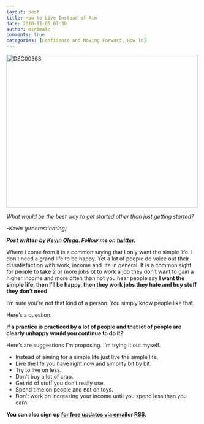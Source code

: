 ```yaml
---
layout: post
title: How to Live Instead of Aim
date: 2010-11-05 07:30
author: minimalc
comments: true
categories: [Confidence and Moving Forward, How To]
---
```

<a title="DSC00368 by Kevin Olega, on Flickr" href="http://www.flickr.com/photos/kevinolega/5125152823/"><img src="http://farm2.static.flickr.com/1157/5125152823_77f7a7be70.jpg" alt="DSC00368" width="500" height="400" /></a>

<em>What would be the best way to get started other than just getting started?</em>

<em>-Kevin (procrastinating)</em>

<em><em><strong>Post written by </strong><a href="http://minimalchanges.com/blog/about"><strong>Kevin Olega</strong></a><strong>. Follow me on </strong><a href="http://twitter.com/kevinolega"><strong>twitter.</strong></a></em></em>

Where I come from it is a common saying that I only want the simple life. I don’t need a grand life to be happy. Yet a lot of people do voice out their dissatisfaction with work, income and life in general. It is a common sight for people to take 2 or more jobs ot to work a job they don’t want to gain a higher income and more often than not you hear people say <strong>I want the simple life, then I’ll be happy, then they work jobs they hate and buy stuff they don’t need.</strong>

I’m sure you’re not that kind of a person. You simply know people like that.

Here’s a question.

<strong>If a practice is practiced by a lot of people and that lot of people are clearly unhappy would you continue to do it?</strong>

Here’s are suggestions I’m proposing. I’m trying it out myself.
<ul>
	<li>Instead of aiming for a simple life just live the simple life.</li>
	<li>Live the life you have right now and simplify bit by bit.</li>
	<li>Try to live on less.</li>
	<li>Don’t buy a lot of crap.</li>
	<li>Get rid of stuff you don’t really use.</li>
	<li>Spend time on people and not on toys.</li>
	<li>Don’t work on increasing your income until you spend less than you earn.</li>
</ul>
<strong>You can also sign up <a href="http://feedburner.google.com/fb/a/mailverify?uri=Minimalchangescom">for free updates via email</a>or <a href="http://feeds.feedburner.com/minimalchangescom">RSS</a>.</strong>
